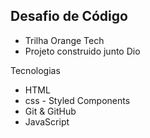 ## Desafio de Código

- Trilha Orange Tech
- Projeto construido junto Dio

Tecnologias

- HTML
- css - Styled Components
- Git & GitHub
- JavaScript
